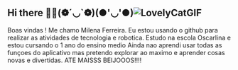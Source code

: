 ## Hi there 👋😊(❁´◡`❁)(●'◡'●)![LovelyCatGIF](https://github.com/user-attachments/assets/7af51ca0-5c6a-467e-b97c-50821f901e72)


Boas vindas ! Me chamo Milena Ferreira.
Eu estou usando o github para realizar as atividades de tecnologia e robotica.
Estudo na escola Oscarlina e estou cursando o 1 ano do ensino medio 
Ainda nao aprendi usar todas as funçoes do aplicativo mas pretendo explorar ao maximo e aprender cosas novas e divertidas.
    ATE MAISSS 
    BEIJOOOS!!!!
